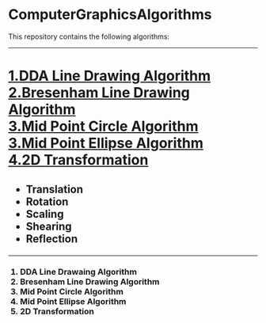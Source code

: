 # ComputerGraphicsAlgorithms

This repository contains the following algorithms:

<hr>
<h1>
<a href="#dda-header">1.DDA Line Drawing Algorithm</a><br>
<a href="#bresenham-header">2.Bresenham Line Drawing Algorithm</a><br>
<a href="#mid-point-circle-header">3.Mid Point Circle Algorithm</a><br>
<a href="#mid-point-ellipse-header">3.Mid Point Ellipse Algorithm</a><br>
<a href="#twoD-transformation-header">4.2D Transformation</a><br>
</h1>
<h2>
<ul>
    <li>Translation</li>
    <li>Rotation</li>
    <li>Scaling</li>
    <li>Shearing</li>
    <li>Reflection</li>
</ul>
</h2>
<hr>
<ol>
<h3>
<li id="dda-header">DDA Line Drawaing Algorithm</li>
<li id ="bresenham-header">Bresenham Line Drawing Algorithm</li>
<li id ="mid-point-circle-header">Mid Point Circle Algorithm</li>
<li id ="mid-point-ellipse-header">Mid Point Ellipse Algorithm</li>
<li id ="twoD-transformation-header">2D Transformation</li>
</h3>
</ol>